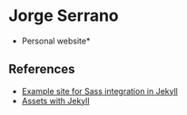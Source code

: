 # Jorge Serrano

* Personal website*

## References
- [Example site for Sass integration in Jekyll](https://github.com/jekyll/jekyll-sass-converter/tree/master/docs)
- [Assets with Jekyll](https://jekyllrb.com/docs/assets/)
